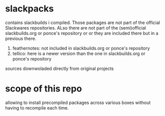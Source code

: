 # slackpacks

contains slackbuilds i compiled. Those packages are not part of the official Slackwares repositories. ALso there are not part of the (semi)official slackbuilds.org or ponce's repository or or they are included there but in  a previous there.
1) feathernotes: not included in slackbuilds.org or ponce's repository
2) tellico: here is a newer version than the one in slackbuilds.org or ponce's repository

sources downwoladed directly from original projects

# scope of this repo
allowing to install precompiled packages across various boxes without having to recompile each time. 
